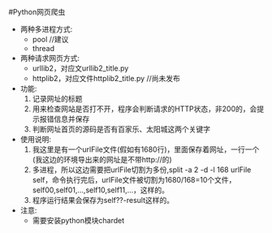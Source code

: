 #Python网页爬虫
* 两种多进程方式:
    * pool  //建议
    * thread
* 两种请求网页方式:
    * urllib2，对应文urllib2_title.py
    * httplib2，对应文件httplib2_title.py  //尚未发布
* 功能:
  1. 记录网址的标题
  2. 用来检查网站是否打不开，程序会判断请求的HTTP状态，非200的，会提示报错信息并保存
  3. 判断网址首页的源码是否有百家乐、太阳城这两个关键字
* 使用说明:
  1. 我这里是有一个urlFile文件(假如有1680行)，里面保存着网址，一行一个(我这边的环境导出来的网址是不带http://的)
  2. 多进程，所以这边需要把urlFile切割为多份,split -a 2 -d -l 168 urlFile self，命令执行完后，urlFile文件被切割为1680/168=10个文件，self00,self01,...,self10,self11,...，这样的。
  3. 程序运行结果会保存为self??-result这样的。
* 注意:
    * 需要安装python模块chardet
